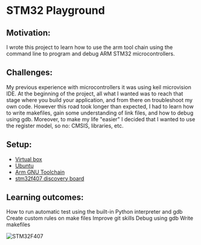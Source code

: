 # STM32 Playground

## Motivation:
I wrote this project to learn how to use the arm tool chain using the command line to program and debug ARM STM32 microcontrollers.
		
## Challenges:
My previous experience with microcontrollers it was using keil microvision IDE.
At the beginning of the project, all what I wanted was to reach that stage where you build your application, and from there on troubleshoot my own code. However this road took longer than expected, I had to learn how to write makefiles, gain some understanding of link files, and how to debug using gdb. Moreover, to make my life "easier" I decided that I wanted to use the register model, so no: CMSIS, libraries, etc.

## Setup:
* [Virtual box](https://www.virtualbox.org/)
* [Ubuntu](https://ubuntu.com/#download)
* [Arm GNU Toolchain](https://developer.arm.com/tools-and-software/open-source-software/developer-tools/gnu-toolchain/gnu-rm/downloads)
* [stm32f407 discovery board](https://www.st.com/en/evaluation-tools/stm32f4discovery.html)
		
## Learning outcomes:
How to run automatic test using the built-in Python interpreter and gdb
Create custom rules on make files
Improve git skills
Debug using gdb
Write makefiles


![STM32F407](https://www.st.com/bin/ecommerce/api/image.PF252419.en.feature-description-include-personalized-no-cpn-large.jpg)